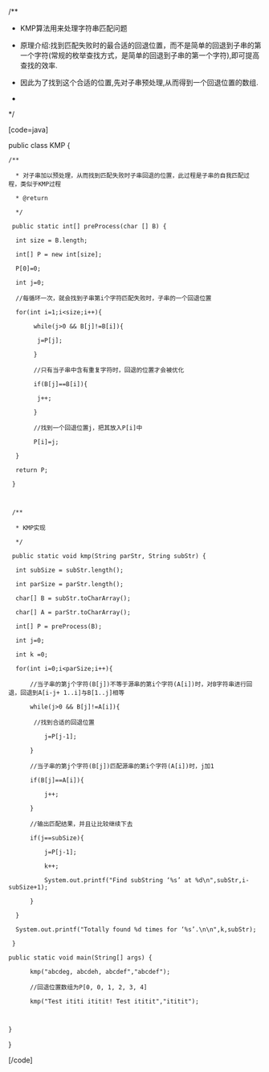 /** 
 * KMP算法用来处理字符串匹配问题 
 * 原理介绍:找到匹配失败时的最合适的回退位置，而不是简单的回退到子串的第一个字符(常规的枚举查找方式，是简单的回退到子串的第一个字符),即可提高查找的效率. 
 * 因此为了找到这个合适的位置,先对子串预处理,从而得到一个回退位置的数组. 
 * 
 */  
[code=java]
public class KMP {  
    /** 
      * 对子串加以预处理，从而找到匹配失败时子串回退的位置，此过程是子串的自我匹配过程，类似于KMP过程 
      * @return 
      */  
     public static int[] preProcess(char [] B) {  
      int size = B.length;  
      int[] P = new int[size];  
      P[0]=0;  
      int j=0;  
      //每循环一次，就会找到子串第i个字符匹配失败时，子串的一个回退位置  
      for(int i=1;i<size;i++){  
           while(j>0 && B[j]!=B[i]){  
            j=P[j];  
           }  
           //只有当子串中含有重复字符时，回退的位置才会被优化  
           if(B[j]==B[i]){  
            j++;  
           }  
           //找到一个回退位置j，把其放入P[i]中  
           P[i]=j;  
      }  
      return P;  
     }  
       
     /** 
      * KMP实现 
      */  
     public static void kmp(String parStr, String subStr) {  
      int subSize = subStr.length();  
      int parSize = parStr.length();  
      char[] B = subStr.toCharArray();  
      char[] A = parStr.toCharArray();  
      int[] P = preProcess(B);  
      int j=0;  
      int k =0;  
      for(int i=0;i<parSize;i++){  
          //当子串的第j个字符(B[j])不等于源串的第i个字符(A[i])时，对B字符串进行回退，回退到A[i-j+ 1..i]与B[1..j]相等  
          while(j>0 && B[j]!=A[i]){  
           //找到合适的回退位置  
              j=P[j-1];  
          }  
          //当子串的第j个字符(B[j])匹配源串的第i个字符(A[i])时，j加1  
          if(B[j]==A[i]){  
              j++;  
          }  
          //输出匹配结果，并且让比较继续下去  
          if(j==subSize){  
              j=P[j-1];  
              k++;  
              System.out.printf("Find subString ‘%s’ at %d\n",subStr,i-subSize+1);  
          }  
      }  
      System.out.printf("Totally found %d times for ‘%s’.\n\n",k,subStr);  
     }  
    public static void main(String[] args) {  
          kmp("abcdeg, abcdeh, abcdef","abcdef");  
          //回退位置数组为P[0, 0, 1, 2, 3, 4]  
          kmp("Test ititi ititit! Test ititit","ititit");  
  
    }  
}  
[/code]